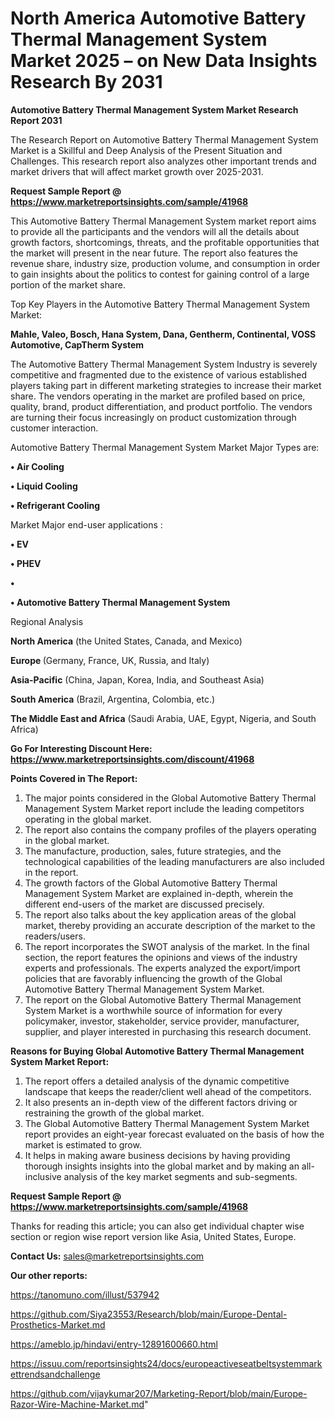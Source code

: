 # North America Automotive Battery Thermal Management System Market 2025 – on New Data Insights Research By 2031

<strong>Automotive Battery Thermal Management System Market Research Report 2031</strong>

The Research Report on Automotive Battery Thermal Management System Market is a Skillful and Deep Analysis of the Present Situation and Challenges. This research report also analyzes other important trends and market drivers that will affect market growth over 2025-2031.

<strong>Request Sample Report @ <a href=https://www.marketreportsinsights.com/sample/41968>https://www.marketreportsinsights.com/sample/41968</a></strong>

This Automotive Battery Thermal Management System market report aims to provide all the participants and the vendors will all the details about growth factors, shortcomings, threats, and the profitable opportunities that the market will present in the near future. The report also features the revenue share, industry size, production volume, and consumption in order to gain insights about the politics to contest for gaining control of a large portion of the market share.

Top Key Players in the Automotive Battery Thermal Management System Market:

<strong>Mahle, Valeo, Bosch, Hana System, Dana, Gentherm, Continental, VOSS Automotive, CapTherm System</strong>

The Automotive Battery Thermal Management System Industry is severely competitive and fragmented due to the existence of various established players taking part in different marketing strategies to increase their market share. The vendors operating in the market are profiled based on price, quality, brand, product differentiation, and product portfolio. The vendors are turning their focus increasingly on product customization through customer interaction.

Automotive Battery Thermal Management System Market Major Types are:

<strong>•  Air Cooling

•  Liquid Cooling

•  Refrigerant Cooling</strong>

Market Major end-user applications :

<strong>•  EV

•  PHEV

•  

•  Automotive Battery Thermal Management System</strong>

Regional Analysis

</u><strong><b>North America</b></strong> (the United States, Canada, and Mexico)

<strong><b>Europe </b></strong>(Germany, France, UK, Russia, and Italy)

<strong><b>Asia-Pacific</b></strong> (China, Japan, Korea, India, and Southeast Asia)

<strong><b>South America</b></strong> (Brazil, Argentina, Colombia, etc.)

<strong><b>The Middle East and Africa</b></strong> (Saudi Arabia, UAE, Egypt, Nigeria, and South Africa)

<strong>Go For Interesting Discount Here: <a href=https://www.marketreportsinsights.com/discount/41968>https://www.marketreportsinsights.com/discount/41968</a></strong>

<strong>Points Covered in The Report:</strong>
<ol>
  <li>The major points considered in the Global Automotive Battery Thermal Management System Market report include the leading competitors operating in the global market.</li>
  <li>The report also contains the company profiles of the players operating in the global market.</li>
  <li>The manufacture, production, sales, future strategies, and the technological capabilities of the leading manufacturers are also included in the report.</li>
  <li>The growth factors of the Global Automotive Battery Thermal Management System Market are explained in-depth, wherein the different end-users of the market are discussed precisely.</li>
  <li>The report also talks about the key application areas of the global market, thereby providing an accurate description of the market to the readers/users.</li>
  <li>The report incorporates the SWOT analysis of the market. In the final section, the report features the opinions and views of the industry experts and professionals. The experts analyzed the export/import policies that are favorably influencing the growth of the Global Automotive Battery Thermal Management System Market.</li>
  <li>The report on the Global Automotive Battery Thermal Management System Market is a worthwhile source of information for every policymaker, investor, stakeholder, service provider, manufacturer, supplier, and player interested in purchasing this research document.</li>
</ol>
<strong>Reasons for Buying Global Automotive Battery Thermal Management System Market Report:</strong>

<ol>
  <li>The report offers a detailed analysis of the dynamic competitive landscape that keeps the reader/client well ahead of the competitors.</li>
  <li>It also presents an in-depth view of the different factors driving or restraining the growth of the global market.</li>
  <li>The Global Automotive Battery Thermal Management System Market report provides an eight-year forecast evaluated on the basis of how the market is estimated to grow.</li>
  <li>It helps in making aware business decisions by having providing thorough insights insights into the global market and by making an all-inclusive analysis of the key market segments and sub-segments.</li>
</ol>
<strong>Request Sample Report @ <a href=https://www.marketreportsinsights.com/sample/41968>https://www.marketreportsinsights.com/sample/41968</a></strong>


Thanks for reading this article; you can also get individual chapter wise section or region wise report version like Asia, United States, Europe.

<strong>Contact Us:</strong>
sales@marketreportsinsights.com

<strong>Our other reports:</strong>

<a href=https://tanomuno.com/illust/537942>https://tanomuno.com/illust/537942</a>

<a href=https://github.com/Siya23553/Research/blob/main/Europe-Dental-Prosthetics-Market.md>https://github.com/Siya23553/Research/blob/main/Europe-Dental-Prosthetics-Market.md</a>

<a href=https://ameblo.jp/hindavi/entry-12891600660.html>https://ameblo.jp/hindavi/entry-12891600660.html</a>

<a href=https://issuu.com/reportsinsights24/docs/europeactiveseatbeltsystemmarkettrendsandchallenge>https://issuu.com/reportsinsights24/docs/europeactiveseatbeltsystemmarkettrendsandchallenge</a>

<a href=https://github.com/vijaykumar207/Marketing-Report/blob/main/Europe-Razor-Wire-Machine-Market.md>https://github.com/vijaykumar207/Marketing-Report/blob/main/Europe-Razor-Wire-Machine-Market.md</a>"
